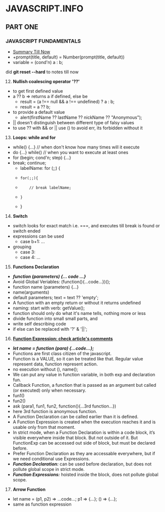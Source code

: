 # JAVASCRIPT.INFO

## PART ONE

### JAVASCRIPT FUNDAMENTALS


- [Summary Till Now](https://javascript.info/javascript-specials)
- +prompt(title, default) = Number(prompt(title, default))
- variable = (cond'n) a : b;

did **git reset --hard** to notes till now

12. **Nullish coalescing operator '??'**
- to get first defined value
- a ?? b => returns a if defined, else be
    - result = (a !== null && a !== undefined) ? a : b;
    - result = a ?? b;
- to provide a default value
    - alert(firstName ?? lastName ?? nickName ?? "Anonymous"); 
- || doesn't distinguish between different type of falsy values
- to use ?? with && or || use () to avoid err, its forbidden without it

13. **Loops: while and for**
- while() {...} // when don't know how many times will it execute
- do {...} while() // when you want to execute at least ones
- for (begin; cond'n; step) {...}
- break; continue;
    - labelName: for (;;) {
    -     for(;;){
    -         // break labelName;
    -     }
    - }

14. **Switch**
- switch looks for exact match i.e. ===, and executes till break is found or switch ended
- expressions can be used
    - case b+1: ...
- grouping
    - case 3:
    - case 4: ...

15. **Functions Declaration**
- ***function (parameters) {... code ...}***
- Avoid Global Veriables: (function(){...code...})();
- function name (parameters) {...}
- name(arguments)
- default parameters; text = text ?? 'empty';
- A function with an empty return or without it returns undefined
- naming: start with verb: getValue();
- function should only do what it's name tells, nothing more or less
- divide function into small small parts, and 
- write self describing code
- if else can be replaced with '?' & '||';

16. **[Function Expression: check article's comments](https://javascript.info/function-expressions)**
- ***let name = function (para) {...code...};***
- Functions are first class citizen of the javascript.
- Function is a VALUE, so it can be treated like that. Regular value represent data, function represent action.
- no execution without (), name();
- We can put any value in function variable, in both exp and declaration fun.
- Callback Function, a function that is passed as an argument but called (or executed) only when necessary.
- fun1()
- fun2()
- ask (para1, fun1, fun2, function(){...3rd function...})
- here 3rd function is anonymous function.
- A Function Declaration can be called earlier than it is defined. 
- A Function Expression is created when the execution reaches it and is usable only from that moment.
- In strict mode, when a Function Declaration is within a code block, it’s visible everywhere inside that block. But not outside of it. But FunctionExp can be accessed out side of block, but must be declared before.
- Prefer Function Declaration as they are accessable everywhere, but if we need conditional use Expressions.
- ***Function Declaration:*** can be used before declaration, but does not pollute global scope in strict mode.
- ***Function Expressions:*** hoisted inside the block, does not pollute global scope.

17. **Arrow Function**
- let name = (p1, p2) => ...code...; p1 => {...}; () => {...};
- same as function expression
